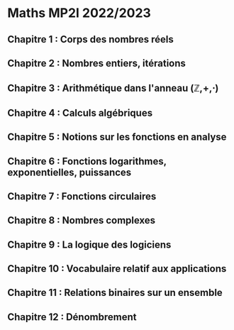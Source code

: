 # Maths MP2I 2022/2023

## Chapitre 1 : Corps des nombres réels

## Chapitre 2 : Nombres entiers, itérations

## Chapitre 3 : Arithmétique dans l'anneau (ℤ,+,⋅)

## Chapitre 4 : Calculs algébriques

## Chapitre 5 : Notions sur les fonctions en analyse

## Chapitre 6 : Fonctions logarithmes, exponentielles, puissances

## Chapitre 7 : Fonctions circulaires

## Chapitre 8 : Nombres complexes

## Chapitre 9 : La logique des logiciens

## Chapitre 10 : Vocabulaire relatif aux applications

## Chapitre 11 : Relations binaires sur un ensemble

## Chapitre 12 : Dénombrement


